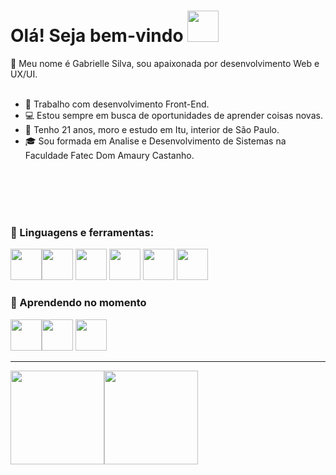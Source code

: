 # Olá! Seja bem-vindo <img src="https://i.pinimg.com/originals/7c/ca/c4/7ccac4699f861ebd999ed270a5a42eac.gif" width="50">

:wave: Meu nome é Gabrielle Silva, sou apaixonada por desenvolvimento Web e UX/UI. 
<br>
<br>
- :briefcase: Trabalho com desenvolvimento Front-End.
- :computer: Estou sempre em busca de oportunidades de aprender coisas novas. 
- :pushpin: Tenho 21 anos, moro e estudo em Itu, interior de São Paulo. 
- :mortar_board: Sou formada em Analise e Desenvolvimento de Sistemas na Faculdade Fatec Dom Amaury Castanho.

<br>
<br>
<br>
<br>

### :telescope: Linguagens e ferramentas:
<img src="https://img.icons8.com/color/344/html-5--v2.png" width="50"><img src="https://img.icons8.com/color/344/javascript--v1.png" width="50">
<img src="https://img.icons8.com/color/344/angularjs.png" width="50">
<img src="https://img.icons8.com/color/344/bootstrap.png" width="50">
<img src="https://img.icons8.com/color/344/figma--v1.png" width="50">
<img src="https://img.icons8.com/color/344/git.png" width="50">

### :seedling: Aprendendo no momento
<img src="https://img.icons8.com/color/344/python--v1.png" width="50"><img src="https://img.icons8.com/ios/344/django.png" width="50">
<img src="https://img.icons8.com/color/344/vue-js.png" width="50">

---
<div>
<img height="150em" src="https://github-readme-stats.vercel.app/api/top-langs/?username=httpsGabrielle&layout=compact&langs_count=7&theme=dracula"/><img height="150em" src="https://github-readme-stats.vercel.app/api?username=httpsGabrielle&show_icons=true&theme=dracula&include_all_commits=true&count_private=true"/>
</div>
